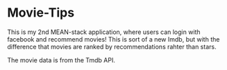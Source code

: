 # Movie-Tips
This is my 2nd MEAN-stack application, where users can login with facebook and recommend movies!
This is sort of a new Imdb, but with the difference that movies are ranked by recommendations rahter than stars.

The movie data is from the Tmdb API.
